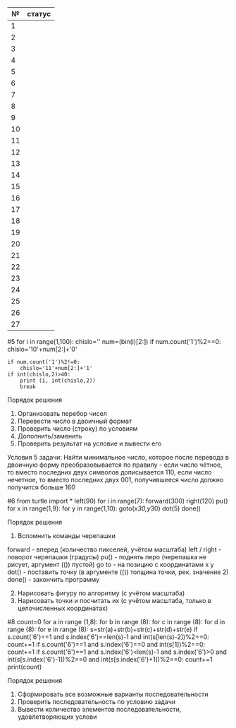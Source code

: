 | № | статус |
| ----- | -----|
| 1 |  |
| 2 |  |
| 3 |  |
| 4 |  |
| 5 |  |
| 6 |  |
| 7 |  |
| 8 |  |
| 9 |  |
| 10 |  |
| 11 |  |
| 12 |  |
| 13 |  |
| 14 |  |
| 15 |  |
| 16 |  |
| 17 |  |
| 18 |  |
| 19 |  |
| 20 |  |
| 21 |  |
| 22 |  |
| 23 |  |
| 24 |  |
| 25 |  |
| 26 |  |
| 27 |  |

#5
for i in range(1,100):
    chislo=''
    num=(bin(i)[2:])
    if num.count('1')%2==0:
        chislo='10'+num[2:]+'0'

    if num.count('1')%2!=0:
        chislo='11'+num[2:]+'1'
    if int(chislo,2)>40:
        print (i, int(chislo,2))
        break

Порядок решения

1. Организовать перебор чисел
2. Перевести число в двоичный формат
3. Проверить число (строку) по условиям
4. Дополнить/заменить
5. Проверить результат на условие и вывести его

Условия 5 задачи:
Найти минимальное число, которое после перевода в двоичную форму преобразовывается по правилу - если число чётное, то вместо последних двух символов дописывается 110, если число нечетное, то вместо последних двух 001, получившееся число должно получится больше 160


#6
from turtle import *
left(90)
for i in range(7):
    forward(300)
    right(120)
pu()
for x in range(1,9):
    for y in range(1,10):
        goto(x*30,y*30)
        dot(5)
done()

Порядок решения

1. Вспомнить команды черепашки

forward - вперед (количество пикселей, учётом масштаба)
left / right - поворот черепашки (градусы)
pu() - поднять перо (черепашка не рисует, аргумент (()) пустой)
go to - на позицию с координатами x y
dot() - поставить точку (в аргументе (()) толщина точки, рек. значение 2)
done() - закончить программу

2. Нарисовать фигуру по алгоритму (с учётом масштаба)
3. Нарисовать точки и посчитать их (с учётом масштаба, только в целочисленных координатах)

#8
count=0
for a in range (1,8):
    for b in range (8):
        for c in range (8):
            for d in range (8):
                for e in range (8):
                    s=str(a)+str(b)+str(c)+str(d)+str(e)
                    if s.count('6')==1 and s.index('6')==len(s)-1 and int(s[len(s)-2])%2==0:
                        count+=1
                    if s.count('6')==1 and s.index('6')==0 and int(s[1])%2==0:
                        count+=1
                    if s.count('6')==1 and s.index('6')<len(s)-1 and s.index('6')>0 and int(s[s.index('6')-1])%2==0 and int(s[s.index('6')+1])%2==0:
                        count+=1
print(count)

Порядок решения

1. Сформировать все возможные варианты последовательности
2. Проверить последовательность по условию задачи
3. Вывести количество элементов последовательности, удовлетворяющих услови
